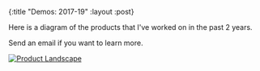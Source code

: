 {:title "Demos: 2017-19"
 :layout :post}


Here is a diagram of the products that I've worked on in the past 2 years.

Send an email if you want to learn more.

[![Product Landscape](/img/2019-08-26-demos/product-landscape-sm.png)](/img/2019-08-26-demos/product-landscape.pdf)